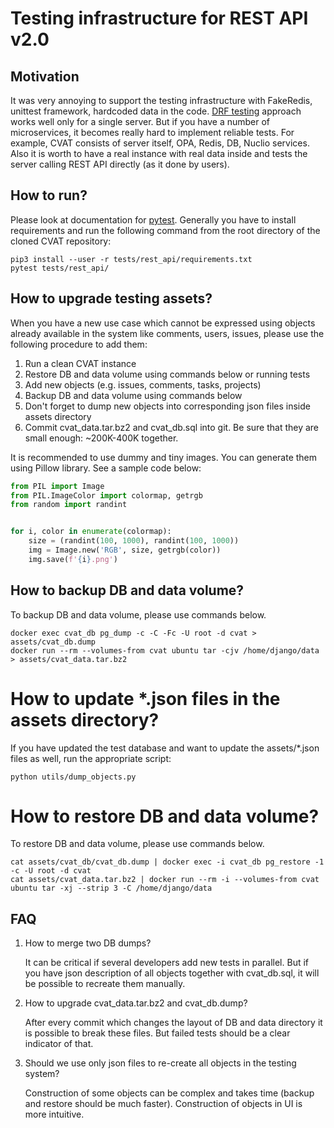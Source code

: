 <!--
 Copyright (C) 2021 Intel Corporation

 SPDX-License-Identifier: MIT
-->

# Testing infrastructure for REST API v2.0

## Motivation

It was very annoying to support the testing infrastructure with FakeRedis,
unittest framework, hardcoded data in the code.
[DRF testing](https://www.django-rest-framework.org/api-guide/testing/)
approach works well only for a single server. But if you have a number
of microservices, it becomes really hard to implement reliable tests.
For example, CVAT consists of server itself, OPA, Redis, DB, Nuclio services.
Also it is worth to have a real instance with real data inside and tests
the server calling REST API directly (as it done by users).

## How to run?

Please look at documentation for [pytest](https://docs.pytest.org/en/6.2.x/).
Generally you have to install requirements and run the following command from
the root directory of the cloned CVAT repository:

```console
pip3 install --user -r tests/rest_api/requirements.txt
pytest tests/rest_api/
```

## How to upgrade testing assets?

When you have a new use case which cannot be expressed using objects already
available in the system like comments, users, issues, please use the following
procedure to add them:

1. Run a clean CVAT instance
1. Restore DB and data volume using commands below or running tests
1. Add new objects (e.g. issues, comments, tasks, projects)
1. Backup DB and data volume using commands below
1. Don't forget to dump new objects into corresponding json files inside
   assets directory
1. Commit cvat_data.tar.bz2 and cvat_db.sql into git. Be sure that they are
   small enough: ~200K-400K together.

It is recommended to use dummy and tiny images. You can generate them using
Pillow library. See a sample code below:

```python
from PIL import Image
from PIL.ImageColor import colormap, getrgb
from random import randint


for i, color in enumerate(colormap):
    size = (randint(100, 1000), randint(100, 1000))
    img = Image.new('RGB', size, getrgb(color))
    img.save(f'{i}.png')
```

## How to backup DB and data volume?

To backup DB and data volume, please use commands below.

```console
docker exec cvat_db pg_dump -c -C -Fc -U root -d cvat > assets/cvat_db.dump
docker run --rm --volumes-from cvat ubuntu tar -cjv /home/django/data > assets/cvat_data.tar.bz2
```

# How to update *.json files in the assets directory?

If you have updated the test database and want to update the assets/*.json
files as well, run the appropriate script:

```
python utils/dump_objects.py
```

# How to restore DB and data volume?

To restore DB and data volume, please use commands below.

```console
cat assets/cvat_db/cvat_db.dump | docker exec -i cvat_db pg_restore -1 -c -U root -d cvat
cat assets/cvat_data.tar.bz2 | docker run --rm -i --volumes-from cvat ubuntu tar -xj --strip 3 -C /home/django/data
```

## FAQ

1. How to merge two DB dumps?

   It can be critical if several developers add new tests in parallel. But if
   you have json description of all objects together with cvat_db.sql, it will
   be possible to recreate them manually.

1. How to upgrade cvat_data.tar.bz2 and cvat_db.dump?

   After every commit which changes the layout of DB and data directory it is
   possible to break these files. But failed tests should be a clear indicator
   of that.

1. Should we use only json files to re-create all objects in the testing
   system?

   Construction of some objects can be complex and takes time (backup
   and restore should be much faster). Construction of objects in UI is more
   intuitive.